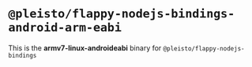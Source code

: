 # `@pleisto/flappy-nodejs-bindings-android-arm-eabi`

This is the **armv7-linux-androideabi** binary for `@pleisto/flappy-nodejs-bindings`
